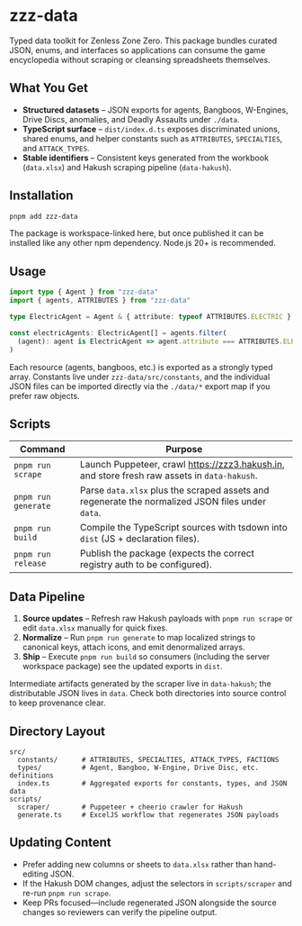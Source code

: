 # zzz-data

Typed data toolkit for Zenless Zone Zero. This package bundles curated JSON, enums, and interfaces so applications can consume the game encyclopedia without scraping or cleansing spreadsheets themselves.

## What You Get

- **Structured datasets** – JSON exports for agents, Bangboos, W-Engines, Drive Discs, anomalies, and Deadly Assaults under `./data`.
- **TypeScript surface** – `dist/index.d.ts` exposes discriminated unions, shared enums, and helper constants such as `ATTRIBUTES`, `SPECIALTIES`, and `ATTACK_TYPES`.
- **Stable identifiers** – Consistent keys generated from the workbook (`data.xlsx`) and Hakush scraping pipeline (`data-hakush`).

## Installation

```bash
pnpm add zzz-data
```

The package is workspace-linked here, but once published it can be installed like any other npm dependency. Node.js 20+ is recommended.

## Usage

```ts
import type { Agent } from "zzz-data"
import { agents, ATTRIBUTES } from "zzz-data"

type ElectricAgent = Agent & { attribute: typeof ATTRIBUTES.ELECTRIC }

const electricAgents: ElectricAgent[] = agents.filter(
  (agent): agent is ElectricAgent => agent.attribute === ATTRIBUTES.ELECTRIC,
)
```

Each resource (agents, bangboos, etc.) is exported as a strongly typed array. Constants live under `zzz-data/src/constants`, and the individual JSON files can be imported directly via the `./data/*` export map if you prefer raw objects.

## Scripts

| Command             | Purpose                                                                                          |
| ------------------- | ------------------------------------------------------------------------------------------------ |
| `pnpm run scrape`   | Launch Puppeteer, crawl https://zzz3.hakush.in, and store fresh raw assets in `data-hakush`.     |
| `pnpm run generate` | Parse `data.xlsx` plus the scraped assets and regenerate the normalized JSON files under `data`. |
| `pnpm run build`    | Compile the TypeScript sources with tsdown into `dist` (JS + declaration files).                 |
| `pnpm run release`  | Publish the package (expects the correct registry auth to be configured).                        |

## Data Pipeline

1. **Source updates** – Refresh raw Hakush payloads with `pnpm run scrape` or edit `data.xlsx` manually for quick fixes.
2. **Normalize** – Run `pnpm run generate` to map localized strings to canonical keys, attach icons, and emit denormalized arrays.
3. **Ship** – Execute `pnpm run build` so consumers (including the server workspace package) see the updated exports in `dist`.

Intermediate artifacts generated by the scraper live in `data-hakush`; the distributable JSON lives in `data`. Check both directories into source control to keep provenance clear.

## Directory Layout

```
src/
  constants/      # ATTRIBUTES, SPECIALTIES, ATTACK_TYPES, FACTIONS
  types/          # Agent, Bangboo, W-Engine, Drive Disc, etc. definitions
  index.ts        # Aggregated exports for constants, types, and JSON data
scripts/
  scraper/        # Puppeteer + cheerio crawler for Hakush
  generate.ts     # ExcelJS workflow that regenerates JSON payloads
```

## Updating Content

- Prefer adding new columns or sheets to `data.xlsx` rather than hand-editing JSON.
- If the Hakush DOM changes, adjust the selectors in `scripts/scraper` and re-run `pnpm run scrape`.
- Keep PRs focused—include regenerated JSON alongside the source changes so reviewers can verify the pipeline output.
